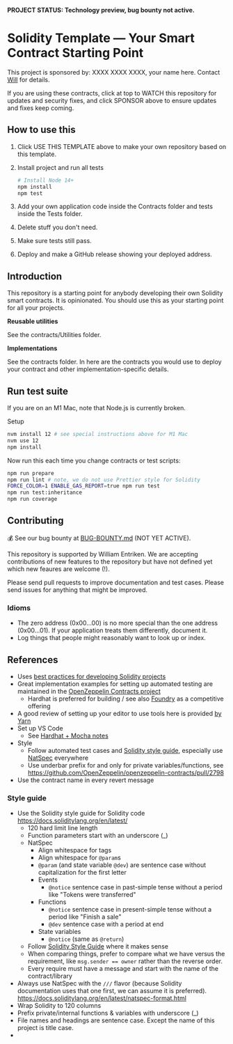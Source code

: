 **PROJECT STATUS: Technology preview, bug bounty not active.**

# Solidity Template — Your Smart Contract Starting Point

This project is sponsored by: XXXX XXXX XXXX, your name here. Contact [Will](https://twitter.com/fulldecent) for details.

If you are using these contracts, click at top to WATCH this repository for updates and security fixes, and click SPONSOR above to ensure updates and fixes keep coming.

## How to use this

1. Click USE THIS TEMPLATE above to make your own repository based on this template.

2. Install project and run all tests
   ```sh
   # Install Node 14+
   npm install
   npm test
   ```

3. Add your own application code inside the Contracts folder and tests inside the Tests folder.

4. Delete stuff you don't need.

5. Make sure tests still pass.

6. Deploy and make a GitHub release showing your deployed address.

## Introduction

This repository is a starting point for anybody developing their own Solidity smart contracts. It is opinionated. You should use this as your starting point for all your projects.

**Reusable utilities**

See the contracts/Utilities folder.

**Implementations**

See the contracts folder. In here are the contracts you would use to deploy your contract and other implementation-specific details.

## Run test suite

If you are on an M1 Mac, note that Node.js is currently broken.

Setup

```sh
nvm install 12 # see special instructions above for M1 Mac
nvm use 12
npm install
```

Now run this each time you change contracts or test scripts:

```sh
npm run prepare
npm run lint # note, we do not use Prettier style for Solidity
FORCE_COLOR=1 ENABLE_GAS_REPORT=true npm run test
npm run test:inheritance
npm run coverage
```

## Contributing

:moneybag: See our bug bounty at [BUG-BOUNTY.md](BUG-BOUNTY.md) (NOT YET ACTIVE).

This repository is supported by William Entriken. We are accepting contributions of new features to the repository but have not defined yet which new feaures are welcome (!).

Please send pull requests to improve documentation and test cases. Please send issues for anything that might be improved.

### Idioms

* The zero address (0x00...00) is no more special than the one address (0x00...01). If your application treats them differently, document it.
* Log things that people might reasonably want to look up or index.

## References

- Uses [best practices for developing Solidity projects](https://github.com/fulldecent/solidity-template)
- Great implementation examples for setting up automated testing are maintained in the [OpenZeppelin Contracts project](https://github.com/OpenZeppelin/openzeppelin-contracts)
  - Hardhat is preferred for building / see also [Foundry](https://github.com/gakonst/foundry) as a competitive offering
- A good review of setting up your editor to use tools here is provided [by Yarn](https://yarnpkg.com/getting-started/editor-sdks)
- Set up VS Code
  - See [Hardhat + Mocha notes](https://hardhat.org/guides/vscode-tests.html)
- Style
  - Follow automated test cases and [Solidity style guide](https://docs.soliditylang.org/en/latest/style-guide.html), especially use [NatSpec](https://docs.soliditylang.org/en/latest/natspec-format.html?highlight=natspec) everywhere
  - Use underbar prefix for and only for private variables/functions, see https://github.com/OpenZeppelin/openzeppelin-contracts/pull/2798
- Use the contract name in every revert message

### Style guide

- Use the Solidity style guide for Solidity code https://docs.soliditylang.org/en/latest/
  - 120 hard limit line length
  - Function parameters start with an underscore (_)
  - NatSpec
    - Align whitespace for tags
    - Align whitespace for `@param`s
    - `@param` (and state variable `@dev`) are sentence case without capitalization for the first letter
    - Events
      - `@notice` sentence case in past-simple tense without a period like "Tokens were transferred"
    - Functions
      - `@notice` sentence case in present-simple tense without a period like "Finish a sale"
      - `@dev` sentence case with a period at end
    - State variables
      - `@notice` (same as `@return`)
  - Follow [Solidity Style Guide](https://docs.soliditylang.org/en/v0.8.12/style-guide.html?highlight=style) where it makes sense
  - When comparing things, prefer to compare what we have versus the requirement, like `msg.sender == owner` rather than the reverse order.
  - Every require must have a message and start with the name of the contract/library
- Always use NatSpec with the `///` flavor (because Solidity documentation uses that one first, we can assume it is preferred). https://docs.soliditylang.org/en/latest/natspec-format.html
- Wrap Solidity to 120 columns
- Prefix private/internal functions & variables with underscore (_)
- File names and headings are sentence case. Except the name of this project is title case.
- 
